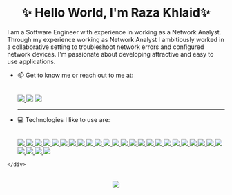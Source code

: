 <h1 align="center"> ✨ Hello World, I'm Raza Khlaid✨</h1>

 I am a Software Engineer with experience in working as a Network Analyst. Through my experience working as Network Analyst I ambitiously worked in a collaborative setting to troubleshoot network errors and configured network devices. I'm passionate about developing attractive and easy to use applications.


- 📫 Get to know me or reach out to me at:<div ><br>
    <a href="https://www.linkedin.com/in/razaskhalid/"><img src="https://img.shields.io/badge/-LinkedIn-0077B5?style=flat-square&logo=LinkedIn&logoColor=white" />  </a>
    <a href="https://github.com/Raza-Khalid"><img src="https://img.shields.io/github/followers/rkhalid?color=black&label=GitHub&logo=GitHub&logoColor=white&style=flat-square" /></a>
    <a href="mailto: razakhalidd@gmail.com"><img src="https://img.shields.io/badge/-Gmail-D14836?style=flat-square&logo=Gmail&logoColor=white" />  </a>
  </div>
  
  
  <hr>
- 💻 Technologies I like to use are:<div> <br>
      <a href="#"><img src="https://img.shields.io/badge/-JavaScript-F7DF1E?style=flat-square&logo=javascript&logoColor=black" />  </a>
      <a href="#"><img src="https://img.shields.io/badge/-React-61DAFB?style=flat-square&logo=React&logoColor=black" />  </a>
      <a href="#"><img src="https://img.shields.io/badge/-Redux-764ABC?style=flat-square&logo=Redux" />  </a>
      <a href="#"><img src="https://img.shields.io/badge/vuejs-%2335495e.svg?style=flat-square&logo=vuedotjs&logoColor=%234FC08D" />  </a>
      <a href="#"><img src="https://img.shields.io/badge/Vuetify-1867C0?style=flat-sqaure&logo=vuetify&logoColor=AEDDFF" />  </a>
      <a href="#"><img src="https://img.shields.io/badge/-NodeJS-339933?style=flat-square&logo=Node.js&logoColor=white" />  </a>
      <a href="#"><img src="https://img.shields.io/badge/-Express-F7F7F7?style=flat-square&logo=express&logoColor=339933" />  </a>
      <a href="#"><img src="https://img.shields.io/badge/WordPress-%23117AC9.svg?flat-square&logo=WordPress&logoColor=white" />  </a>
      <a href="#"><img src="https://img.shields.io/badge/-HTML5-E34F26?style=flat-square&logo=html5&logoColor=white" />  </a>
      <a href="#"><img src="https://img.shields.io/badge/-CSS3-1572B6?style=flat-square&logo=css3" />  </a>
      <a href="#"><img src="https://img.shields.io/badge/-Bootstrap-F7F7F7?style=flat-square&logo=bootstrap" />  </a>
      <a href="#"><img src="https://img.shields.io/badge/tailwindcss-%2338B2AC.svg?style=flatsquare&logo=tailwind-css&logoColor=white" />  </a>
      <a href="#"><img src="https://img.shields.io/badge/-Python3-3776AB?style=flat-square&logo=Python&logoColor=white" />  </a>
      <a href="#"><img src="https://img.shields.io/badge/-Flask-F7F7F7?style=flat-square&logo=flask&logoColor=black" />  </a>
      <a href="#"><img src="https://img.shields.io/badge/-PostgreSQL-336791?style=flat-square&logo=postgresql&logoColor=FAFAFA" />  </a>
      <a href="#"><img src="https://img.shields.io/badge/-MongoDB-F7F7F7?style=flat-square&logo=mongodb" />  </a>
      <a href="#"><img src="https://img.shields.io/badge/AWS%20S3-232F3E?style=flat-square&logo=amazon-aws&logoColor=FEBD69" />  </a>
      <a href="#"><img src="https://img.shields.io/badge/JWT-black?style=flat-square&logo=JSON%20web%20tokens" />  </a>
      <a href="#"><img src="https://img.shields.io/badge/-Git-black?style=flat-square&logo=git" />  </a>
      <a href="#"><img src="https://img.shields.io/badge/github-%23121011.svg?flat-square&logo=github&logoColor=white" />  </a>
      <a href="#"><img src="https://img.shields.io/badge/-Insomnia-5849BE?style=flat-square&logo=insomnia" />  </a>
      <a href="#"><img src="https://img.shields.io/badge/-Heroku-430098?style=flat-square&logo=heroku" />  </a>
      <a href="#"><img src="https://img.shields.io/badge/netlify-%23000000.svg?flat-square&logo=netlify&logoColor=#00C7B7" />  </a>
      <a href="#"><img src="https://img.shields.io/badge/vercel-%23000000.svg?flat-square&logo=vercel&logoColor=white" />  </a>
      <a href="#"><img src="https://img.shields.io/badge/-Markdown-000000?style=flat-square&logo=Markdown&logoColor=white" />  </a>
      <a href="#"><img src="https://img.shields.io/badge/-Trello-0079BF?style=flat-square&logo=Trello&logoColor=white" />  </a>
      <a href="#"><img src="https://img.shields.io/badge/-VS_Code-007ACC?style=flat-square&logo=visual-studio-code" />  </a>
      <a href="#"><img src="https://img.shields.io/badge/-Slack-4A154B?style=flat-square&logo=slack" />  </a>
<!--       <a href="#"><img src="https://img.shields.io/badge/-Zoom-2D8CFF?style=flat-square&logo=zoom&logoColor=white" />  </a> -->
    </div>


<div align="center">
  <br>
  <a href="#"><img align="center" src="https://github-readme-stats.vercel.app/api?username=Raza-Khalid&hide=,issues&include_all_commits=true&count_private=true&show_icons=true&theme=midnight-purple " />  </a><br>

  
</div>
